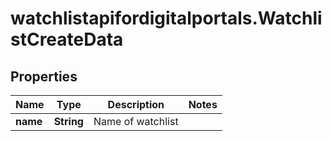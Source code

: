 # watchlistapifordigitalportals.WatchlistCreateData

## Properties

Name | Type | Description | Notes
------------ | ------------- | ------------- | -------------
**name** | **String** | Name of watchlist | 


